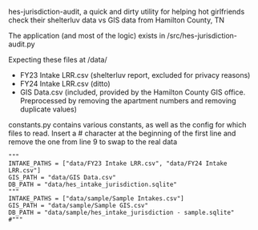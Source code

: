 hes-jurisdiction-audit, a quick and dirty utility for helping hot girlfriends check their shelterluv data vs GIS data from Hamilton County, TN

The application (and most of the logic) exists in /src/hes-jurisdiction-audit.py

Expecting these files at /data/
- FY23 Intake LRR.csv (shelterluv report, excluded for privacy reasons)
- FY24 Intake LRR.csv (ditto)
- GIS Data.csv (included, provided by the Hamilton County GIS office. Preprocessed by removing the apartment numbers and removing duplicate values)

constants.py contains various constants, as well as the config for which files to read. Insert a # character at the beginning of the first line and remove the one from line 9 to swap to the real data
```
"""
INTAKE_PATHS = ["data/FY23 Intake LRR.csv", "data/FY24 Intake LRR.csv"]
GIS_PATH = "data/GIS Data.csv"
DB_PATH = "data/hes_intake_jurisdiction.sqlite"
"""
INTAKE_PATHS = ["data/sample/Sample Intakes.csv"]
GIS_PATH = "data/sample/Sample GIS.csv"
DB_PATH = "data/sample/hes_intake_jurisdiction - sample.sqlite"
#"""
```
